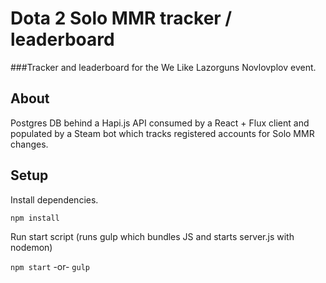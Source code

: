 # Dota 2 Solo MMR tracker / leaderboard
###Tracker and leaderboard for the We Like Lazorguns Novlovplov event.

## About
Postgres DB behind a Hapi.js API consumed by a React + Flux client and populated by a Steam bot which tracks registered accounts for Solo MMR changes.

## Setup
Install dependencies.

`npm install`

Run start script (runs gulp which bundles JS and starts server.js with nodemon)

`npm start` -or- `gulp`
